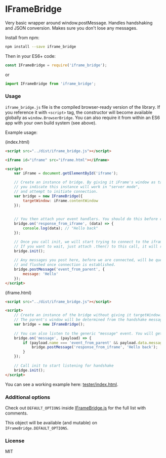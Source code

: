 # IFrameBridge

Very basic wrapper around window.postMessage. Handles handshaking and JSON conversion. Makes sure you don't lose any messages.

Install from npm:

```bash
npm install --save iframe_bridge
```

Then in your ES6+ code:

```javascript
const IFrameBridge = require('iframe_bridge');
```

or

```javascript
import IFrameBridge from 'iframe_bridge';
```

### Usage

`iframe_bridge.js` file is the compiled browser-ready version of the library. If you reference it with `<script>` tag, the constructor will become available globally as `window.BrowserBridge`. You can also require it from within an ES6 app with your own build system (see above).

Example usage:

(index.html)

```html
<script src="../dist/iframe_bridge.js"></script>

<iframe id="iframe" src="iframe.html"></iframe>

<script>
	var iFrame = document.getElementById('iframe');

	// Create an instance of bridge. By giving it iFrame's window as targetWindow,
	// you indicate this instance will work in "server mode",
	// and attempt to initiate connection. 
	var bridge = new IFrameBridge({
		targetWindow: iFrame.contentWindow
	});
	
	
	// You then attach your event handlers. You should do this before calling init.
	bridge.on('response_from_iframe', (data) => {
		console.log(data); // "Hello back"
	});

	// Once you call init, we will start trying to connect to the iframe
	// If you want to wait, just attach .then() to this call, it will return a promise.
	bridge.init();
	
	// Any messages you post here, before we are connected, will be queued
	// and flushed once connection is established.
	bridge.postMessage('event_from_parent', {
		message: 'Hello'
	});
</script>
```

(iframe.html)

```html
<script src="../dist/iframe_bridge.js"></script>

<script>
	// Create an instance of the bridge without giving it targetWindow.
	// The parent's window will be determined from the handshake message.
	var bridge = new IFrameBridge();
	
	// You can also listen to the generic "message" event. You will get all received events here.
	bridge.on('message', (payload) => {
		if (payload.name === 'event_from_parent' && payload.data.message === 'Hello') {
			bridge.postMessage('response_from_iframe', 'Hello back');
		}
	});
	
	// Call init to start listening for handshake
	bridge.init();
</script>
```

You can see a working example here: [tester/index.html](./tester/index.html).

### Additional options

Check out `DEFAULT_OPTIONS` inside [IFrameBridge.js](lib/IFrameBridge.js) for the full list with comments.

This object will be available (and mutable) on `IFrameBridge.DEFAULT_OPTIONS`.

### License

MIT

